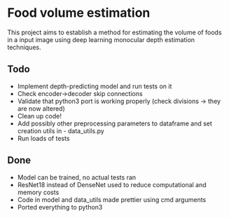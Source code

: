 # Food volume estimation
This project aims to establish a method for estimating the volume of foods in a input image using deep learning monocular depth estimation techniques.

## Todo
- Implement depth-predicting model and run tests on it
- Check encoder->decoder skip connections
- Validate that python3 port is working properly (check divisions -> they are now altered)
- Clean up code!
- Add possibly other preprocessing parameters to dataframe and set creation utils in - data_utils.py
- Run loads of tests

## Done
- Model can be trained, no actual tests ran
- ResNet18 instead of DenseNet used to reduce computational and memory costs
- Code in model and data_utils made prettier using cmd arguments
- Ported everything to python3

